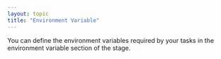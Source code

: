 ```yaml
---
layout: topic
title: "Environment Variable"
---
```


You can define the environment variables required by your tasks in the environment variable section of the stage.
